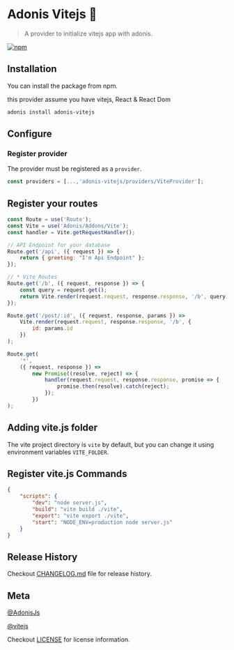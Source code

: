 # Adonis Vitejs 🚀

> A provider to initialize vitejs app with adonis.

[![npm](https://img.shields.io/npm/v/adonis-vitejs.svg)](https://www.npmjs.com/package/adonis-vitejs)

## Installation

You can install the package from npm.

this provider assume you have vitejs, React & React Dom

```bash
adonis install adonis-vitejs
```

## Configure

### Register provider

The provider must be registered as a `provider`.

```javascript
const providers = [...,'adonis-vitejs/providers/ViteProvider'];
```

## Register your routes

```javascript
const Route = use('Route');
const Vite = use('Adonis/Addons/Vite');
const handler = Vite.getRequestHandler();

// API Endpoint for your database
Route.get('/api', ({ request }) => {
	return { greeting: "I'm Api Endpoint" };
});

// * Vite Routes
Route.get('/b', ({ request, response }) => {
	const query = request.get();
	return Vite.render(request.request, response.response, '/b', query);
});

Route.get('/post/:id', ({ request, response, params }) =>
	Vite.render(request.request, response.response, '/b', {
		id: params.id
	})
);

Route.get(
	'*',
	({ request, response }) =>
		new Promise((resolve, reject) => {
			handler(request.request, response.response, promise => {
				promise.then(resolve).catch(reject);
			});
		})
);
```

## Adding vite.js folder

The vite project directory is `vite` by default, but you can change it using environment variables `VITE_FOLDER`.

## Register vite.js Commands

```json
{
	"scripts": {
		"dev": "node server.js",
		"build": "vite build ./vite",
		"export": "vite export ./vite",
		"start": "NODE_ENV=production node server.js"
	}
}
```

## Release History

Checkout [CHANGELOG.md](https://github.com/hbsion/adonis-vitejs/blob/master/CHANGELOG.md) file for release history.

## Meta

[@AdonisJs](http://adonisjs.com/)

[@vitejs](https://github.com/vitejs/vite)

Checkout [LICENSE](https://github.com/hbsion/adonis-vitejs/blob/master/LICENSE) for license information.
